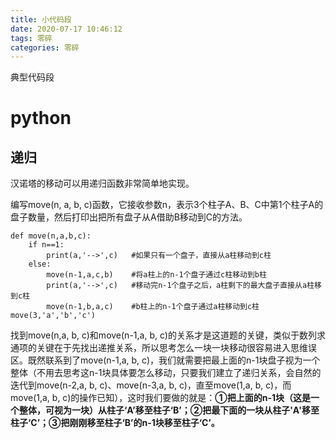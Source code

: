 ```yaml
---
title: 小代码段
date: 2020-07-17 10:46:12
tags: 零碎
categories: 零碎
---
```

典型代码段
<!-- more -->
# python
## 递归
汉诺塔的移动可以用递归函数非常简单地实现。

编写move(n, a, b, c)函数，它接收参数n，表示3个柱子A、B、C中第1个柱子A的盘子数量，然后打印出把所有盘子从A借助B移动到C的方法。
```
def move(n,a,b,c):
    if n==1:
        print(a,'-->',c)   #如果只有一个盘子，直接从a柱移动到c柱
    else: 
        move(n-1,a,c,b)    #将a柱上的n-1个盘子通过c柱移动到b柱
        print(a,'-->',c)   #移动完n-1个盘子之后，a柱剩下的最大盘子直接从a柱移到c柱
        move(n-1,b,a,c)    #b柱上的n-1个盘子通过a柱移动到c柱
move(3,'a','b','c')
```
找到move(n,a, b, c)和move(n-1,a, b, c)的关系才是这道题的关键，类似于数列求通项的关键在于先找出递推关系，所以思考怎么一块一块移动很容易进入思维误区。既然联系到了move(n-1,a, b, c)，我们就需要把最上面的n-1块盘子视为一个整体（不用去思考这n-1块具体要怎么移动，只要我们建立了递归关系，会自然的迭代到move(n-2,a, b, c)、move(n-3,a, b, c)，直至move(1,a, b, c)，而move(1,a, b, c)的操作已知），这时我们要做的就是：**①把上面的n-1块（这是一个整体，可视为一块）从柱子‘A’移至柱子‘B’；②把最下面的一块从柱子'A'移至柱子‘C’；③把刚刚移至柱子‘B’的n-1块移至柱子‘C’。**